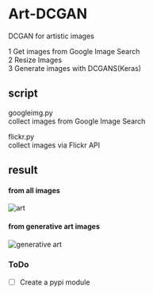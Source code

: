 # Art-DCGAN
DCGAN for artistic images

1 Get images from Google Image Search  
2 Resize Images  
3 Generate images with DCGANS(Keras)  

## script
googleimg.py  
collect images from Google Image Search  
   
     
     
flickr.py  
collect images via Flickr API  

## result

#### from all images
![art](https://github.com/sleepy-maker/Art-DCGAN/blob/master/art.gif)


#### from generative art images
![generative art](https://github.com/sleepy-maker/Art-DCGAN/blob/master/generative_ver.gif)


### ToDo
- [ ] Create a pypi module
